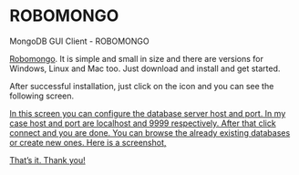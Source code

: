 # ROBOMONGO
MongoDB GUI Client - ROBOMONGO

<p><a href="http://robomongo.org/" target="_blank">Robomongo</a>. It is simple and small in size and there are versions for Windows, Linux and Mac too. Just download and install and get started.</p>

<p>After successful installation, just click on the icon and you can see the following screen.</p>

<p><a href="https://github.com/ShahbazHaroon/ROBOMONGO/blob/master/img/1.png">

<p>In this screen you can configure the database server host and port. In my case host and port are localhost and 9999 respectively. After that click connect and you are done. You can browse the already existing databases or create new ones. Here is a screenshot,</p>

<p><a href="https://github.com/ShahbazHaroon/ROBOMONGO/blob/master/img/2.png">

<p>That&#8217;s it. Thank you!</p>

